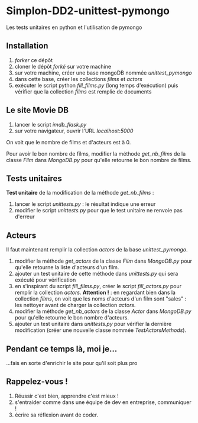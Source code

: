 # Simplon-DD2-unittest-pymongo
Les tests unitaires en python et l'utilisation de pymongo

## Installation
1. *forker* ce dépôt
2. cloner le dépôt *forké* sur votre machine
3. sur votre machine, créer une base mongoDB nommée *unittest_pymongo*
4. dans cette base, créer les collections *films* et *actors*
5. exécuter le script python *fill_films.py* (long temps d'exécution) puis vérifier que la collection *films* est remplie de documents

## Le site Movie DB
1. lancer le script *imdb_flask.py*
2. sur votre navigateur, ouvrir l'URL *localhost:5000*

On voit que le nombre de films et d'acteurs est à 0.

Pour avoir le bon nombre de films, modifier la méthode *get_nb_films* de la classe *Film* dans *MongoDB.py* pour qu'elle retourne le bon nombre de films.

## Tests unitaires

**Test unitaire** de la modification de la méthode *get_nb_films* :

1. lancer le script *unittests.py* : le résultat indique une erreur
2. modifier le script *unittests.py* pour que le test unitaire ne renvoie pas d'erreur

## Acteurs
Il faut maintenant remplir la collection *actors* de la base *unittest_pymongo*.

1. modifier la méthode *get_actors* de la classe *Film* dans *MongoDB.py* pour qu'elle retourne la liste d'acteurs d'un film.
2. ajouter un test unitaire de cette méthode dans *unittests.py* qui sera exécuté pour vérification 
3. en s'inspirant du script *fill_films.py*, créer le script *fill_actors.py* pour remplir la collection *actors*. **Attention !** : en regardant bien dans la collection *films*, on voit que les noms d'acteurs d'un film sont "sales" : les nettoyer avant de charger la collection *actors*.
4. modifier la méthode *get_nb_actors* de la classe *Actor* dans *MongoDB.py* pour qu'elle retourne le bon nombre d'acteurs.
5. ajouter un test unitaire dans *unittests.py* pour vérifier la dernière modification (créer une nouvelle classe nommée *TestActorsMethods*).

## Pendant ce temps là, moi je...
...fais en sorte d'enrichir le site pour qu'il soit plus pro

## Rappelez-vous !
1. Réussir c'est bien, apprendre c'est mieux !
2. s'entraider comme dans une équipe de dev en entreprise, communiquer !
3. écrire sa réflexion avant de coder.
